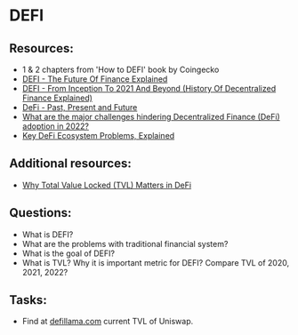 # DEFI

## Resources:

* 1 & 2 chapters from 'How to DEFI' book by Coingecko
* [DEFI - The Future Of Finance Explained](https://www.youtube.com/watch?v=H-O3r2YMWJ4)
* [DEFI - From Inception To 2021 And Beyond (History Of Decentralized Finance Explained)](https://www.youtube.com/watch?v=qFBYB4W2tqU)
* [DeFi - Past, Present and Future](https://www.youtube.com/watch?v=PT72hAbm2Eo)
* [What are the major challenges hindering Decentralized Finance (DeFi) adoption in 2022?](https://bitcoinist.com/what-are-the-major-challenges-hindering-decentralized-finance-defi-adoption-in-2022/)
* [Key DeFi Ecosystem Problems, Explained](https://cointelegraph.com/explained/key-defi-ecosystem-problems-explained)

## Additional resources:

* [Why Total Value Locked (TVL) Matters in DeFi](https://blog.thestandard.io/why-total-value-locked-tvl-matters-in-defi-d6937bfc6b6d)


## Questions:

* What is DEFI?
* What are the problems with traditional finanсial system?
* What is the goal of DEFI?
* What is TVL? Why it is important metric for DEFI? Compare TVL of 2020, 2021, 2022?

## Tasks:

* Find at [defillama.com](https://defillama.com/) current TVL of Uniswap.
